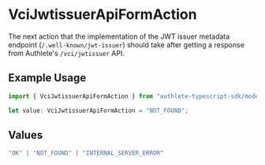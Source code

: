 # VciJwtissuerApiFormAction

The next action that the implementation of the JWT issuer metadata
endpoint (`/.well-known/jwt-issuer`) should take after getting
a response from Authlete's `/vci/jwtissuer` API.


## Example Usage

```typescript
import { VciJwtissuerApiFormAction } from "authlete-typescript-sdk/models/operations";

let value: VciJwtissuerApiFormAction = "NOT_FOUND";
```

## Values

```typescript
"OK" | "NOT_FOUND" | "INTERNAL_SERVER_ERROR"
```